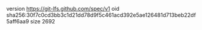 version https://git-lfs.github.com/spec/v1
oid sha256:30f7c0cd3bb3c1d21dd78d9f5c461acd392e5ae126481d713beb22df5aff6aa9
size 2692
